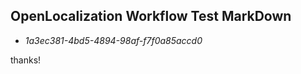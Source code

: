 ## OpenLocalization Workflow Test MarkDown
* *1a3ec381-4bd5-4894-98af-f7f0a85accd0*
 
thanks!

<!--HONumber=Oct16_HO4-->


